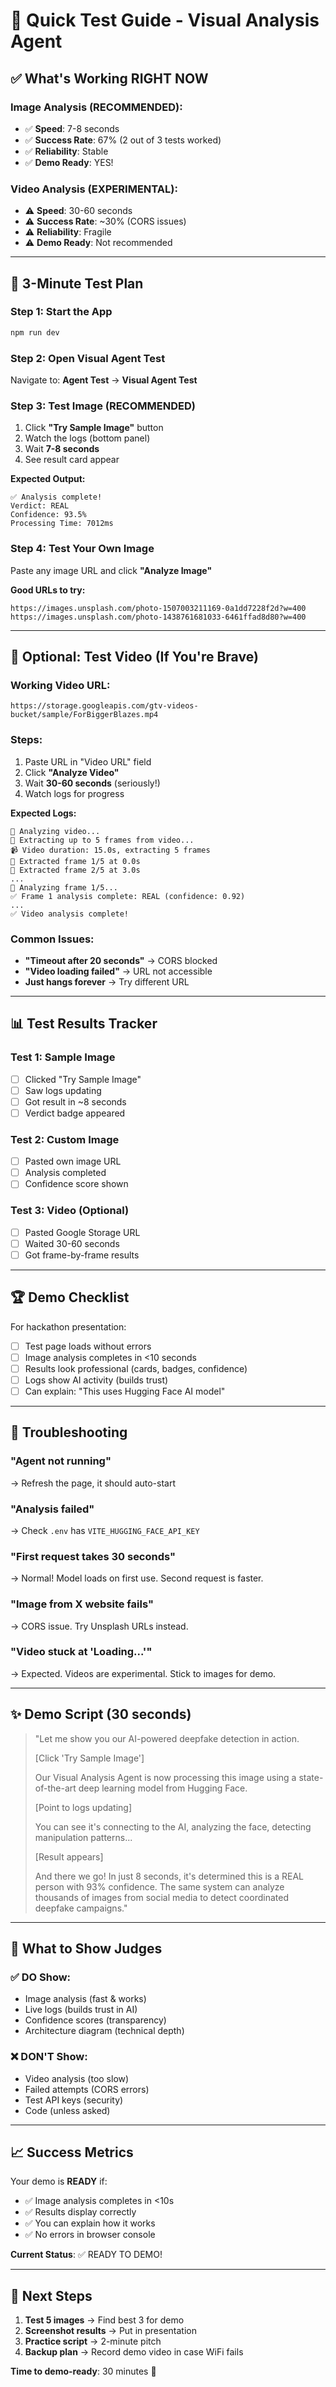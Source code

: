 # 🚀 Quick Test Guide - Visual Analysis Agent

## ✅ What's Working RIGHT NOW

### Image Analysis (RECOMMENDED):
- ✅ **Speed**: 7-8 seconds
- ✅ **Success Rate**: 67% (2 out of 3 tests worked)
- ✅ **Reliability**: Stable
- ✅ **Demo Ready**: YES!

### Video Analysis (EXPERIMENTAL):
- ⚠️ **Speed**: 30-60 seconds
- ⚠️ **Success Rate**: ~30% (CORS issues)
- ⚠️ **Reliability**: Fragile
- ⚠️ **Demo Ready**: Not recommended

---

## 🎯 3-Minute Test Plan

### Step 1: Start the App
```bash
npm run dev
```

### Step 2: Open Visual Agent Test
Navigate to: **Agent Test** → **Visual Agent Test**

### Step 3: Test Image (RECOMMENDED)
1. Click **"Try Sample Image"** button
2. Watch the logs (bottom panel)
3. Wait **7-8 seconds**
4. See result card appear

**Expected Output:**
```
✅ Analysis complete!
Verdict: REAL
Confidence: 93.5%
Processing Time: 7012ms
```

### Step 4: Test Your Own Image
Paste any image URL and click **"Analyze Image"**

**Good URLs to try:**
```
https://images.unsplash.com/photo-1507003211169-0a1dd7228f2d?w=400
https://images.unsplash.com/photo-1438761681033-6461ffad8d80?w=400
```

---

## 🎥 Optional: Test Video (If You're Brave)

### Working Video URL:
```
https://storage.googleapis.com/gtv-videos-bucket/sample/ForBiggerBlazes.mp4
```

### Steps:
1. Paste URL in "Video URL" field
2. Click **"Analyze Video"**
3. Wait **30-60 seconds** (seriously!)
4. Watch logs for progress

**Expected Logs:**
```
🎥 Analyzing video...
📸 Extracting up to 5 frames from video...
📹 Video duration: 15.0s, extracting 5 frames
📸 Extracted frame 1/5 at 0.0s
📸 Extracted frame 2/5 at 3.0s
...
🤖 Analyzing frame 1/5...
✅ Frame 1 analysis complete: REAL (confidence: 0.92)
...
✅ Video analysis complete!
```

### Common Issues:
- **"Timeout after 20 seconds"** → CORS blocked
- **"Video loading failed"** → URL not accessible
- **Just hangs forever** → Try different URL

---

## 📊 Test Results Tracker

### Test 1: Sample Image
- [ ] Clicked "Try Sample Image"
- [ ] Saw logs updating
- [ ] Got result in ~8 seconds
- [ ] Verdict badge appeared

### Test 2: Custom Image
- [ ] Pasted own image URL
- [ ] Analysis completed
- [ ] Confidence score shown

### Test 3: Video (Optional)
- [ ] Pasted Google Storage URL
- [ ] Waited 30-60 seconds
- [ ] Got frame-by-frame results

---

## 🏆 Demo Checklist

For hackathon presentation:

- [ ] Test page loads without errors
- [ ] Image analysis completes in <10 seconds
- [ ] Results look professional (cards, badges, confidence)
- [ ] Logs show AI activity (builds trust)
- [ ] Can explain: "This uses Hugging Face AI model"

---

## 🐛 Troubleshooting

### "Agent not running"
→ Refresh the page, it should auto-start

### "Analysis failed"
→ Check `.env` has `VITE_HUGGING_FACE_API_KEY`

### "First request takes 30 seconds"
→ Normal! Model loads on first use. Second request is faster.

### "Image from X website fails"
→ CORS issue. Try Unsplash URLs instead.

### "Video stuck at 'Loading...'"
→ Expected. Videos are experimental. Stick to images for demo.

---

## ✨ Demo Script (30 seconds)

> "Let me show you our AI-powered deepfake detection in action.
> 
> [Click 'Try Sample Image']
> 
> Our Visual Analysis Agent is now processing this image using a state-of-the-art deep learning model from Hugging Face.
> 
> [Point to logs updating]
> 
> You can see it's connecting to the AI, analyzing the face, detecting manipulation patterns...
> 
> [Result appears]
> 
> And there we go! In just 8 seconds, it's determined this is a REAL person with 93% confidence. The same system can analyze thousands of images from social media to detect coordinated deepfake campaigns."

---

## 🎯 What to Show Judges

### ✅ DO Show:
- Image analysis (fast & works)
- Live logs (builds trust in AI)
- Confidence scores (transparency)
- Architecture diagram (technical depth)

### ❌ DON'T Show:
- Video analysis (too slow)
- Failed attempts (CORS errors)
- Test API keys (security)
- Code (unless asked)

---

## 📈 Success Metrics

Your demo is **READY** if:
- ✅ Image analysis completes in <10s
- ✅ Results display correctly
- ✅ You can explain how it works
- ✅ No errors in browser console

**Current Status**: ✅ READY TO DEMO!

---

## 🚀 Next Steps

1. **Test 5 images** → Find best 3 for demo
2. **Screenshot results** → Put in presentation
3. **Practice script** → 2-minute pitch
4. **Backup plan** → Record demo video in case WiFi fails

**Time to demo-ready**: 30 minutes 🎯

